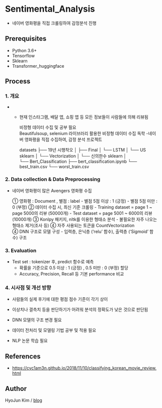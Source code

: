 # Sentimental_Analysis

   - 네이버 영화평을 직접 크롤링하여 감정분석 진행

## Prerequisites

- Python 3.6+
- Tensorflow
- Sklearn
- Transformer_huggingface

## Process

### 1. 개요


- - 현재 인스타그램, 배달 앱, 쇼핑 앱 등 모든 정보들이 사람들에 의해 리뷰됨

    비정형 데이터 수집 및 공부 필요<br>
     Beautifulsoup, selenium 라이브러리 활용한 비정형 데이터 수집 독학
    -네이버 영화평을 직접 수집하여, 감정 분석 프로젝트



    datasets
    ├── 19년 시행착오
    │   ├── Final
    │   └── LSTM
    │   └── US sklearn
    │   └── Vectorization
    │   └── 신의한수 sklearn
    │       
    └── Bert_Classification
        ├── bert_classification.ipynb
        └── best_train.csv
        └── worst_train.csv

### 2. Data collection & Data Preprocessing

- 네이버 영화평이 많은 Avengers 영화평 수집

  ① 영화평 : Document , 별점 : label
        - 별점 5점 이상 : 1 (긍정)
        - 별점 5점 미만 : 0 (부정)
  ② 데이터 수집 시, 최신 기준 크롤링
        - Training dataset = page 1 ~ page 5000의 리뷰 (50000개)
        - Test dataset = page 5001 ~ 6000의 리뷰 (10000개)
  ③ Konlpy 패키지, nltk를 이용한 형태소 분석
        - 불필요한 자주 나오는 형태소 제거(조사 등)
  ④ 자주 사용되는 토큰을 CountVectorization<br>
  ④ DNN 구조로 모델 구성
        - 입력층, 은닉층 (‘relu’ 함수), 출력층 (‘Sigmoid’ 함수) 구조


### 3. Evaluation

- Test set : tokenizer 후, predict 함수로 예측
  - 확률을 기준으로 0.5 이상 : 1 (긍정) , 0.5 미만 : 0 (부정) 할당
  - Accuracy, Precision, Recall 등 기본 performance 비교

### 4. 시사점 및 개선 방향

- 사람들의 실제 후기에 대한 평점 점수 기준이 각기 상이

- 이상치나 결측치 등을 판단하기가 어려워 분석의 정확도가 낮은 것으로 판단됨
- DNN 모델의 구조 변경 필요
- 데이터 전처리 및 모델링 기법 공부 및 적용 필요
- NLP 논문 학습 필요


## References

- https://cyc1am3n.github.io/2018/11/10/classifying_korean_movie_review.html

## Author

HyoJun Kim / [blog](http://rlagywns0213.github.io/)
